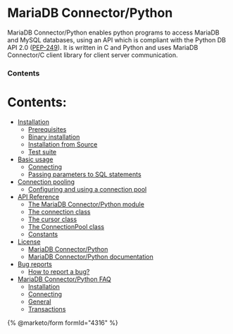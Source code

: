 # MariaDB Connector/Python

MariaDB Connector/Python enables python programs to access MariaDB and MySQL databases, using an API
which is compliant with the Python DB API 2.0 ([PEP-249](https://peps.python.org/pep-249)). It is written in C and Python and uses
MariaDB Connector/C client library for client server communication.

### Contents

# Contents:

* [Installation](install.md)
  * [Prerequisites](install.md#prerequisites)
  * [Binary installation](install.md#binary-installation)
  * [Installation from Source](install.md#installation-from-source)
  * [Test suite](install.md#test-suite)
* [Basic usage](usage.md)
  * [Connecting](usage.md#connecting)
  * [Passing parameters to SQL statements](usage.md#passing-parameters-to-sql-statements)
* [Connection pooling](pooling.md)
  * [Configuring and using a connection pool](pooling.md#configuring-and-using-a-connection-pool)
* [API Reference](api.md)
  * [The MariaDB Connector/Python module](module.md)
  * [The connection class](connection.md)
  * [The cursor class](cursor.md)
  * [The ConnectionPool class](pool.md)
  * [Constants](constants.md)
* [License](license.md)
  * [MariaDB Connector/Python](license.md#mariadb-connector-python)
  * [MariaDB Connector/Python documentation](license.md#mariadb-connector-python-documentation)
* [Bug reports](bugs.md)
  * [How to report a bug?](bugs.md#how-to-report-a-bug)
* [MariaDB Connector/Python FAQ](faq.md)
  * [Installation](faq.md#installation)
  * [Connecting](faq.md#connecting)
  * [General](faq.md#general)
  * [Transactions](faq.md#transactions)

{% @marketo/form formId="4316" %}
